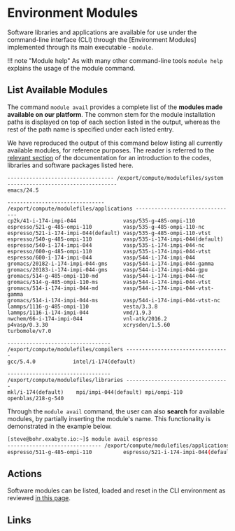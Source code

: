 # Environment Modules

Software libraries and applications are available for use under the command-line interface (CLI) through the [Environment Modules] implemented through its main executable - `module`.

!!! note "Module help"
    As with many other command-line tools `module help` explains the usage of the module command.

## List Available Modules

The command `module avail` provides a complete list of the **modules made available on our platform**. The common stem for the module installation paths is displayed on top of each section listed in the output, whereas the rest of the path name is specified under each listed entry.

We have reproduced the output of this command below listing all currently available modules, for reference purposes. The reader is referred to the [relevant section](../software/overview.md) of the documentation for an introduction to the codes, libraries and software packages listed here.

```text
---------------------------------- /export/compute/modulefiles/system -----------------------------------
emacs/24.5

------------------------------- /export/compute/modulefiles/applications --------------------------------
cp2k/41-i-174-impi-044               vasp/535-g-485-ompi-110
espresso/521-g-485-ompi-110          vasp/535-g-485-ompi-110-nc
espresso/521-i-174-impi-044(default) vasp/535-g-485-ompi-110-vtst
espresso/540-g-485-ompi-110          vasp/535-i-174-impi-044(default)
espresso/540-i-174-impi-044          vasp/535-i-174-impi-044-nc
espresso/600-g-485-ompi-110          vasp/535-i-174-impi-044-vtst
espresso/600-i-174-impi-044          vasp/544-i-174-impi-044
gromacs/20182-i-174-impi-044-gms     vasp/544-i-174-impi-044-gamma
gromacs/20183-i-174-impi-044-gms     vasp/544-i-174-impi-044-gpu
gromacs/514-g-485-ompi-110-md        vasp/544-i-174-impi-044-nc
gromacs/514-g-485-ompi-110-ms        vasp/544-i-174-impi-044-vtst
gromacs/514-i-174-impi-044-md        vasp/544-i-174-impi-044-vtst-gamma
gromacs/514-i-174-impi-044-ms        vasp/544-i-174-impi-044-vtst-nc
lammps/1116-g-485-ompi-110           vesta/3.3.8
lammps/1116-i-174-impi-044           vmd/1.9.3
nwchem/66-i-174-impi-044             vnl-atk/2016.2
p4vasp/0.3.30                        xcrysden/1.5.60
turbomole/v7.0

--------------------------------- /export/compute/modulefiles/compilers ---------------------------------
gcc/5.4.0            intel/i-174(default)

--------------------------------- /export/compute/modulefiles/libraries ---------------------------------
mkl/i-174(default)    mpi/impi-044(default) mpi/ompi-110          openblas/218-g-540
```

Through the `module avail` command, the user can also **search** for available modules, by partially inserting the module's name. This functionality is demonstrated in the example below.

```bash
[steve@bohr.exabyte.io:~]$ module avail espresso
------------------------------ /export/compute/modulefiles/applications ------------------------------
espresso/511-g-485-ompi-110          espresso/521-i-174-impi-044(default) espresso/540-i-174-impi-044

```

## Actions

Software modules can be listed, loaded and reset in the CLI environment as reviewed [in this page](actions/modules-actions.md).


## Links

[^1]: [Wikipedia Environment Modules, Website](https://en.wikipedia.org/wiki/Environment_Modules_(software))
